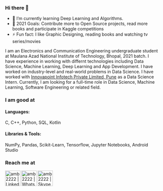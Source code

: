 ### Hi there 👋

- 🌱 I’m currently learning Deep Learning and Algorithms.
- 🥅 2021 Goals: Contribute more to Open Source projects, read more books and participate in Kaggle competitions
- ⚡ Fun fact: I like Graphic Designing, reading books and watching tv series/movies

I am an Electronics and Communication Engineering undergraduate student at Maulana Azad National Institute of Technology, Bhopal, 2021 batch. I have experience in working with differnt technologies including Data Science, Machine Learning, Deep Learning and App Development. I have worked on industry-level and real-world problems in Data Science.
I have worked with [Innovapoint Infotech Private Limited, Pune](https://www.innovapoint.com/) as a Data Science Intern.
Currently, I am looking for a full-time role in Data Science, Machine Learning, Software Engineering or related field.

### I am good at

#### Languages: 
C, C++, Python, SQL, Kotlin

#### Libraries & Tools:
NumPy, Pandas, Scikit-Learn, Tensorflow, Jupyter Notebooks, Android Studio

### Reach me at
[<img align="left" alt="amb2222 | LinkedIn" width="50px" src="https://upload.wikimedia.org/wikipedia/commons/thumb/e/e9/Linkedin_icon.svg/1024px-Linkedin_icon.svg.png" />](https://www.linkedin.com/in/amb2222)
[<img align="left" alt="amb2222 | WhatsApp" width="50px" src="https://png4u.com/wp-content/uploads/2020/02/Whatsapp-Logo-Icon-PNG-Android-Ios-13-1024x1024.png" />](https://wa.me/9532651810)
[<img align="left" alt="amb2222 | Skype" width="50px" src="https://cdn.iconscout.com/icon/free/png-512/skype-1411851-1194340.png" />](https://join.skype.com/invite/m5W2tPOQc0Vs)
